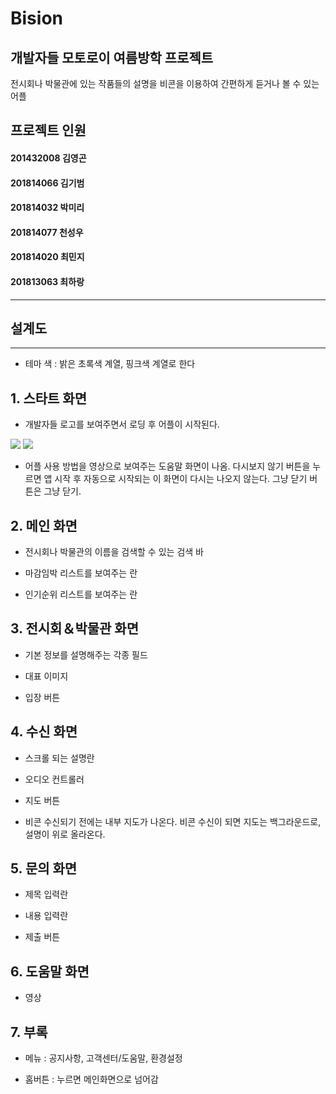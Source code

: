  Bision
=============
개발자들 모토로이 여름방학 프로젝트  
-----------------------------------
전시회나 박물관에 있는 작품들의 설명을 비콘을 이용하여 간편하게 듣거나 볼 수 있는 어플

## 프로젝트 인원

#### 201432008 김영곤
#### 201814066 김기범
#### 201814032 박미리
#### 201814077 천성우
#### 201814020 최민지
#### 201813063 최하랑


----------

설계도
------
--------------

+ 테마 색 : 밝은 초록색 계열, 핑크색 계열로 한다

## 1. 스타트 화면

- 개발자들 로고를 보여주면서 로딩 후 어플이 시작된다.

<div>
 <img src="https://user-images.githubusercontent.com/33260476/41773847-6c207432-7658-11e8-8d75-1e643adba81d.jpg">
 <img src="https://user-images.githubusercontent.com/33260476/41773848-6c8eb2d0-7658-11e8-88fa-8f54f7bf923d.jpg">
 
</div>


- 어플 사용 방법을 영상으로 보여주는 도움말 화면이 나옴. 
다시보지 않기 버튼을 누르면 앱 시작 후 자동으로 시작되는 이 화면이 다시는 나오지 않는다. 그냥 닫기 버튼은 그냥 닫기.

## 2. 메인 화면

- 전시회나 박물관의 이름을 검색할 수 있는 검색 바
- 마감임박 리스트를 보여주는 란

- 인기순위 리스트를 보여주는 란 

## 3. 전시회＆박물관 화면 

- 기본 정보를 설명해주는 각종 필드

- 대표 이미지 

- 입장 버튼

## 4. 수신 화면

- 스크롤 되는 설명란

- 오디오 컨트롤러 

- 지도 버튼

- 비콘 수신되기 전에는 내부 지도가 나온다. 비콘 수신이 되면 지도는 백그라운드로, 설명이 위로 올라온다. 

## 5. 문의 화면

- 제목 입력란

- 내용 입력란

- 제출 버튼

## 6. 도움말 화면

- 영상

## 7. 부록

- 메뉴 : 공지사항, 고객센터/도움말, 환경설정 

- 홈버튼 : 누르면 메인화면으로 넘어감 
 

